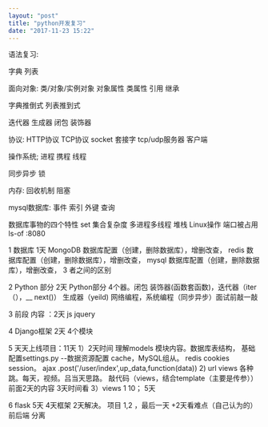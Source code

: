 ```yaml
---
layout: "post"
title: "python开发复习"
date: "2017-11-23 15:22"
---
```

语法复习:

字典
列表

面向对象:
类/对象/实例对象
对象属性
类属性
引用
继承

字典推倒式
列表推到式

迭代器
生成器
闭包
装饰器

协议:
HTTP协议
TCP协议
socket 套接字 tcp/udp服务器 客户端

操作系统;
进程
携程
线程

同步异步
锁

内存:
回收机制
阻塞

mysql数据库:
事件
索引
外键
查询

数据库事物的四个特性
set 集合复杂度
多进程多线程 堆栈
Linux操作 端口被占用 ls-of :8080





1 数据库   1天
MongoDB  数据库配置（创建，删除数据库），增删改查，
redis    数据库配置（创建，删除数据库），增删改查，
mysql    数据库配置（创建，删除数据库），增删改查，
3 者之间的区别

2 Python 部分  2天
Python部分 4个器。闭包 装饰器(函数套函数)，迭代器（iter（），__ next()） 生成器（yeild)
网络编程，系统编程（同步异步）面试前敲一敲


3 前段 内容 ：2天
	js jquery


4 Django框架  2天
	4个模块



5 天天上线项目：11天
	1）2天时间 理解models 模块内容。数据库表结构，
	 	基础配置settings.py  --数据资源配置  cache，MySQL组从。 redis  cookies session。
		ajax  .post('/user/index',up_data,function(data))
	2) url views 各种跳。每天，视频。吕当天思路。 敲代码（views，结合template（主要是传参））
		前面2天的内容 3天时间看
	3）views  1 10；  5天

6 flask   5天
	4天框架 2天解决。
	项目 1,2 ，最后一天
	+2天看难点（自己认为的）
	前后端 分离
